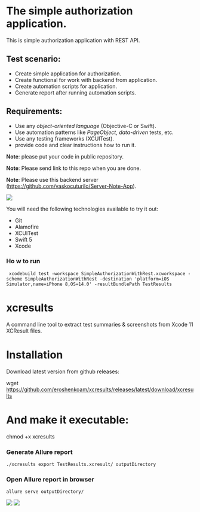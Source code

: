 # The simple authorization application.
This is simple authorization application with REST API.

## Test scenario:
- Create simple application for authorization.
- Create functional for work with backend from application.
- Create automation scripts for application.
- Generate report after running automation scripts. 
    
## Requirements:
- Use any *object-oriented language* (Objective-C or Swift).
- Use automation patterns like *PageObject*, *data-driven* tests, etc.
- Use any testing frameworks (XCUITest). 
- provide code and clear instructions how to run it.

**Note**: please put your code in public repository.

**Note**: Please send link to this repo when you are done.

**Note**: Please use this backend server (https://github.com/vaskocuturilo/Server-Note-App).

![](https://d.radikal.ru/d27/2107/d7/ba3bdd553416.png)


You will need the following technologies available to try it out:
* Git
* Alamofire
* XCUITest
* Swift 5
* Xcode 
### Ho w to run

``` xcodebuild test -workspace SimpleAuthorizationWithRest.xcworkspace -scheme SimpleAuthorizationWithRest -destination 'platform=iOS Simulator,name=iPhone 8,OS=14.0' -resultBundlePath TestResults```

# xcresults
A command line tool to extract test summaries & screenshots from Xcode 11 XCResult files.

# Installation
Download latest version from github releases:

wget https://github.com/eroshenkoam/xcresults/releases/latest/download/xcresults

# And make it executable:

chmod +x xcresults

### Generate Allure report 

```./xcresults export TestResults.xcresult/ outputDirectory```

### Open Allure report in browser

```allure serve outputDirectory/```


![](https://a.radikal.ru/a02/2107/75/87e8010ceec7.png)
![](https://c.radikal.ru/c38/2107/0f/42c81b9054b1.png)

